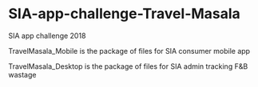# SIA-app-challenge-Travel-Masala
SIA app challenge 2018

TravelMasala_Mobile is the package of files for SIA consumer mobile app

TravelMasala_Desktop is the package of files for SIA admin tracking F&B wastage
